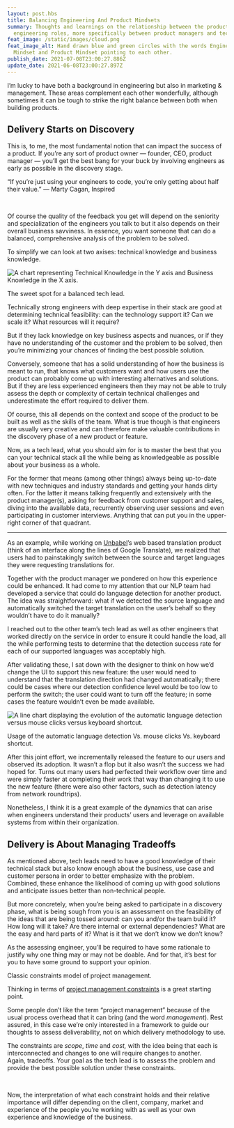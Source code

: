 ```yaml
---
layout: post.hbs
title: Balancing Engineering And Product Mindsets
summary: Thoughts and learnings on the relationship between the product and
  engineering roles, more specifically between product managers and tech leads.
feat_image: /static/images/cloud.png
feat_image_alt: Hand drawn blue and green circles with the words Engineering
  Mindset and Product Mindset pointing to each other.
publish_date: 2021-07-08T23:00:27.886Z
update_date: 2021-06-08T23:00:27.897Z
---
```

I’m lucky to have both a background in engineering but also in marketing & management. These areas complement each other wonderfully, although sometimes it can be tough to strike the right balance between both when building products.

## Delivery Starts on Discovery

This is, to me, the most fundamental notion that can impact the success of a product.
If you’re any sort of product owner — founder, CEO, product manager — you’ll get the best bang for your buck by involving engineers as early as possible in the discovery stage.

“If you’re just using your engineers to code, you’re only getting about half their value.”
— Marty Cagan, Inspired

<br>

Of course the quality of the feedback you get will depend on the seniority and specialization of the engineers you talk to but it also depends on their overall business savviness. In essence, you want someone that can do a balanced, comprehensive analysis of the problem to be solved.

To simplify we can look at two axises: technical knowledge and business knowledge.

![A chart representing Technical Knowledge in the Y axis and Business Knowledge in the X axis.](/static/images/balance.png "The sweet spot for a balanced tech lead.")

<p class="u-ImageDescription">The sweet spot for a balanced tech lead.</p>

Technically strong engineers with deep expertise in their stack are good at determining technical feasibility: can the technology support it? Can we scale it? What resources will it require?

But if they lack knowledge on key business aspects and nuances, or if they have no understanding of the customer and the problem to be solved, then you’re minimizing your chances of finding the best possible solution.

Conversely, someone that has a solid understanding of how the business is meant to run, that knows what customers want and how users use the product can probably come up with interesting alternatives and solutions. But if they are less experienced engineers then they may not be able to truly assess the depth or complexity of certain technical challenges and underestimate the effort required to deliver them.

Of course, this all depends on the context and scope of the product to be built as well as the skills of the team. What is true though is that engineers are usually very creative and can therefore make valuable contributions in the discovery phase of a new product or feature.

Now, as a tech lead, what you should aim for is to master the best that you can your technical stack all the while being as knowledgeable as possible about your business as a whole.

For the former that means (among other things) always being up-to-date with new techniques and industry standards and getting your hands dirty often. For the latter it means talking frequently and extensively with the product manager(s), asking for feedback from customer support and sales, diving into the available data, recurrently observing user sessions and even participating in customer interviews. Anything that can put you in the upper-right corner of that quadrant.

<hr>

As an example, while working on [](https://unbabel.com/)<a href="https://unbabel.com/" target="_blank">Unbabel</a>’s web based translation product (think of an interface along the lines of Google Translate), we realized that users had to painstakingly switch between the source and target languages they were requesting translations for.

Together with the product manager we pondered on how this experience could be enhanced. It had come to my attention that our NLP team had developed a service that could do language detection for another product. The idea was straightforward: what if we detected the source language and automatically switched the target translation on the user’s behalf so they wouldn’t have to do it manually?

I reached out to the other team’s tech lead as well as other engineers that worked directly on the service in order to ensure it could handle the load, all the while performing tests to determine that the detection success rate for each of our supported languages was acceptably high.

After validating these, I sat down with the designer to think on how we’d change the UI to support this new feature: the user would need to understand that the translation direction had changed automatically; there could be cases where our detection confidence level would be too low to perform the switch; the user could want to turn off the feature; in some cases the feature wouldn’t even be made available.

![A line chart displaying the evolution of the automatic language detection versus mouse clicks versus keyboard shortcut.](/static/images/mixpanel_feature_tracking.png "Usage of the automatic language detection Vs. mouse clicks Vs. keyboard shortcut.")

<p class="u-ImageDescription">Usage of the automatic language detection Vs. mouse clicks Vs. keyboard shortcut.</p>

After this joint effort, we incrementally released the feature to our users and observed its adoption. It wasn’t a flop but it also wasn’t the success we had hoped for. Turns out many users had perfected their workflow over time and were simply faster at completing their work that way than changing it to use the new feature (there were also other factors, such as detection latency from network roundtrips).

Nonetheless, I think it is a great example of the dynamics that can arise when engineers understand their products’ users and leverage on available systems from within their organization.

## Delivery is About Managing Tradeoffs

As mentioned above, tech leads need to have a good knowledge of their technical stack but also know enough about the business, use case and customer persona in order to better emphasize with the problem. Combined, these enhance the likelihood of coming up with good solutions and anticipate issues better than non-technical people.

But more concretely, when you’re being asked to participate in a discovery phase, what is being sough from you is an assessment on the feasibility of the ideas that are being tossed around: can you and/or the team build it? How long will it take? Are there internal or external dependencies? What are the easy and hard parts of it? What is it that we don’t know we don’t know?

As the assessing engineer, you’ll be required to have some rationale to justify why one thing may or may not be doable. And for that, it’s best for you to have some ground to support your opinion.

<p class="u-ImageDescription">Classic constraints model of project management.</p>

Thinking in terms of [](https://en.wikipedia.org/wiki/Project_management_triangle#Activity_resource_estimating)<a href="https://en.wikipedia.org/wiki/Project_management_triangle#Activity_resource_estimating" target="_blank">project management constraints</a> is a great starting point.

Some people don’t like the term “project management” because of the usual process overhead that it can bring (and the word *management*). Rest assured, in this case we’re only interested in a framework to guide our thoughts to assess deliverability, not on which delivery methodology to use.

The constraints are *scope*, *time* and *cost,* with the idea being that each is interconnected and changes to one will require changes to another.\
Again, tradeoffs. Your goal as the tech lead is to assess the problem and provide the best possible solution under these constraints.

<br>

Now, the interpretation of what each constraint holds and their relative importance will differ depending on the client, company, market and experience of the people you’re working with as well as your own experience and knowledge of the business.
